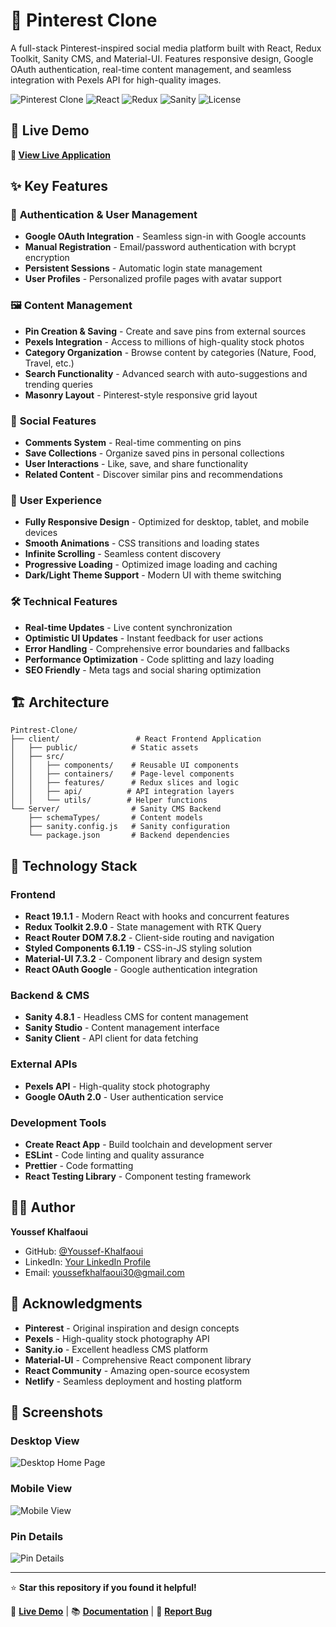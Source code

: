 # 📌 Pinterest Clone

A full-stack Pinterest-inspired social media platform built with React, Redux Toolkit, Sanity CMS, and Material-UI. Features responsive design, Google OAuth authentication, real-time content management, and seamless integration with Pexels API for high-quality images.

![Pinterest Clone](https://img.shields.io/badge/Status-Live-success)
![React](https://img.shields.io/badge/React-19.1.1-blue)
![Redux](https://img.shields.io/badge/Redux-2.9.0-purple)
![Sanity](https://img.shields.io/badge/Sanity-4.8.1-red)
![License](https://img.shields.io/badge/License-MIT-green)

## 🌟 Live Demo

**🚀 [View Live Application](https://pintrestiiclone.netlify.app/)**

## ✨ Key Features

### 🔐 **Authentication & User Management**
- **Google OAuth Integration** - Seamless sign-in with Google accounts
- **Manual Registration** - Email/password authentication with bcrypt encryption
- **Persistent Sessions** - Automatic login state management
- **User Profiles** - Personalized profile pages with avatar support

### 🖼️ **Content Management**
- **Pin Creation & Saving** - Create and save pins from external sources
- **Pexels Integration** - Access to millions of high-quality stock photos
- **Category Organization** - Browse content by categories (Nature, Food, Travel, etc.)
- **Search Functionality** - Advanced search with auto-suggestions and trending queries
- **Masonry Layout** - Pinterest-style responsive grid layout

### 💬 **Social Features**
- **Comments System** - Real-time commenting on pins
- **Save Collections** - Organize saved pins in personal collections
- **User Interactions** - Like, save, and share functionality
- **Related Content** - Discover similar pins and recommendations

### 📱 **User Experience**
- **Fully Responsive Design** - Optimized for desktop, tablet, and mobile devices
- **Smooth Animations** - CSS transitions and loading states
- **Infinite Scrolling** - Seamless content discovery
- **Progressive Loading** - Optimized image loading and caching
- **Dark/Light Theme Support** - Modern UI with theme switching

### 🛠️ **Technical Features**
- **Real-time Updates** - Live content synchronization
- **Optimistic UI Updates** - Instant feedback for user actions
- **Error Handling** - Comprehensive error boundaries and fallbacks
- **Performance Optimization** - Code splitting and lazy loading
- **SEO Friendly** - Meta tags and social sharing optimization

## 🏗️ Architecture

```
Pintrest-Clone/
├── client/                 # React Frontend Application
│   ├── public/            # Static assets
│   ├── src/
│   │   ├── components/    # Reusable UI components
│   │   ├── containers/    # Page-level components
│   │   ├── features/      # Redux slices and logic
│   │   ├── api/          # API integration layers
│   │   └── utils/        # Helper functions
└── Server/                # Sanity CMS Backend
    ├── schemaTypes/       # Content models
    ├── sanity.config.js   # Sanity configuration
    └── package.json       # Backend dependencies
```

## 🚀 Technology Stack

### **Frontend**
- **React 19.1.1** - Modern React with hooks and concurrent features
- **Redux Toolkit 2.9.0** - State management with RTK Query
- **React Router DOM 7.8.2** - Client-side routing and navigation
- **Styled Components 6.1.19** - CSS-in-JS styling solution
- **Material-UI 7.3.2** - Component library and design system
- **React OAuth Google** - Google authentication integration

### **Backend & CMS**
- **Sanity 4.8.1** - Headless CMS for content management
- **Sanity Studio** - Content management interface
- **Sanity Client** - API client for data fetching

### **External APIs**
- **Pexels API** - High-quality stock photography
- **Google OAuth 2.0** - User authentication service

### **Development Tools**
- **Create React App** - Build toolchain and development server
- **ESLint** - Code linting and quality assurance
- **Prettier** - Code formatting
- **React Testing Library** - Component testing framework

## 👨‍💻 Author

**Youssef Khalfaoui**
- GitHub: [@Youssef-Khalfaoui](https://github.com/Youssef-Khalfaoui)
- LinkedIn: [Your LinkedIn Profile](https://linkedin.com/in/your-profile)
- Email: youssefkhalfaoui30@gmail.com

## 🙏 Acknowledgments

- **Pinterest** - Original inspiration and design concepts
- **Pexels** - High-quality stock photography API
- **Sanity.io** - Excellent headless CMS platform
- **Material-UI** - Comprehensive React component library
- **React Community** - Amazing open-source ecosystem
- **Netlify** - Seamless deployment and hosting platform

## 📸 Screenshots

### Desktop View
![Desktop Home Page](https://via.placeholder.com/800x600/f0f0f0/333?text=Desktop+Home+View)

### Mobile View  
![Mobile View](https://via.placeholder.com/400x800/f0f0f0/333?text=Mobile+View)

### Pin Details
![Pin Details](https://via.placeholder.com/800x600/f0f0f0/333?text=Pin+Details+Page)

---

⭐ **Star this repository if you found it helpful!**

🔗 **[Live Demo](https://pintrestiiclone.netlify.app/)** | 📚 **[Documentation](#)** | 🐛 **[Report Bug](https://github.com/Youssef-Khalfaoui/Pintrest-Clone/issues)**
